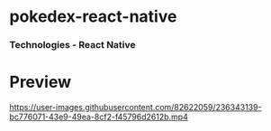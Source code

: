 # pokedex-react-native

### Technologies - React Native
# Preview


https://user-images.githubusercontent.com/82622059/236343139-bc776071-43e9-49ea-8cf2-f45796d2612b.mp4


